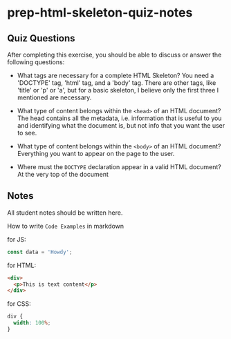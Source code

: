 # prep-html-skeleton-quiz-notes

## Quiz Questions

After completing this exercise, you should be able to discuss or answer the following questions:

- What tags are necessary for a complete HTML Skeleton?
  You need a 'DOCTYPE' tag, 'html' tag, and a 'body' tag. There are other tags, like 'title' or 'p' or 'a', but for a basic skeleton, I believe only the first three I mentioned are necessary.

- What type of content belongs within the `<head>` of an HTML document?
  The head contains all the metadata, i.e. information that is useful to you and identifying what the document is, but not info that you want the user to see.

- What type of content belongs within the `<body>` of an HTML document?
  Everything you want to appear on the page to the user.

- Where must the `DOCTYPE` declaration appear in a valid HTML document?
  At the very top of the document

## Notes

All student notes should be written here.

How to write `Code Examples` in markdown

for JS:

```javascript
const data = 'Howdy';
```

for HTML:

```html
<div>
  <p>This is text content</p>
</div>
```

for CSS:

```css
div {
  width: 100%;
}
```
